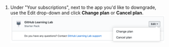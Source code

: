 1. Under "Your subscriptions", next to the app you'd like to downgrade, use the Edit drop-down and click **Change plan** or **Cancel plan**. ![Edit link in the Marketplace Purchases section of your personal account's billing settings](/assets/images/help/marketplace/marketplace-edit-app-billing-settings.png)
